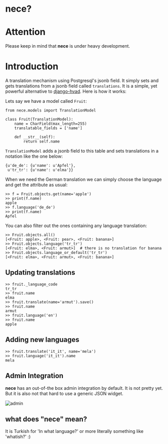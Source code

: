 # nece?

# Attention
 Please keep in mind that **nece** is under heavy development.

# Introduction
A translation mechanism using Postgresql's jsonb field. It simply sets and gets translations from a jsonb field called ```translations```. 
It is a simple, yet powerful alternative to [django-hvad](https://github.com/KristianOellegaard/django-hvad). Here is how it works:

Lets say we have a model called ```Fruit```:
```
from nece.models import TranslationModel

class Fruit(TranslationModel):
    name = CharField(max_length=255)
    translatable_fields = ['name']

    def __str__(self):
        return self.name
```

```TranslationModel``` adds a jsonb field to this table and sets translations in a notation like the one below:

```
{u'de_de': {u'name': u'Apfel'},
 u'tr_tr': {u'name': u'elma'}}
```

When we need the German translation we can simply choose the language and get the attribute as usual:

```
>> f = Fruit.objects.get(name='apple')
>> print(f.name)
apple
>> f.language('de_de')
>> print(f.name)
Apfel
```

You can also filter out the ones containing any language translation:

```
>> Fruit.objects.all()
[<Fruit: apple>, <Fruit: pear>, <Fruit: banana>]
>> Fruit.objects.language('tr_tr')
[<Fruit: elma>, <Fruit: armut>]  # there is no translation for banana
>> Fruit.objects.language_or_default('tr_tr')
[<Fruit: elma>, <Fruit: armut>, <Fruit: banana>]
```

## Updating translations

```
>> fruit._language_code
tr_tr
>> fruit.name
elma
>> fruit.translate(name='armut').save()
>> fruit.name
armut
>> fruit.language('en')
>> fruit.name
apple
```

## Adding new languages

```
>> fruit.translate('it_it', name='mela')
>> fruit.language('it_it').name
mela
```

## Admin Integration

**nece** has an out-of-the box admin integration by default. It is not pretty yet. But it is also not that hard to use a generic JSON widget.

![admin](https://raw.githubusercontent.com/tatterdemalion/django-nece/master/admin.png)

## what does "nece" mean?

It is Turkish for 'In what language?' or more literally something like 'whatish?' :)


